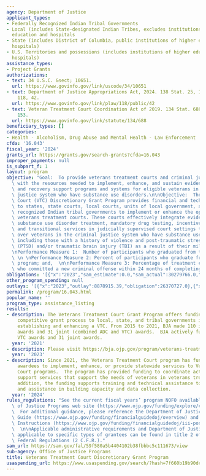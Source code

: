 ```yaml
---
agency: Department of Justice
applicant_types:
- Federally Recognized Indian Tribal Governments
- Local (includes State-designated Indian Tribes, excludes institutions of higher
  education and hospitals
- State (includes District of Columbia, public institutions of higher education and
  hospitals)
- U.S. Territories and possessions (includes institutions of higher education and
  hospitals)
assistance_types:
- Project Grants
authorizations:
- text: 34 U.S.C. &sect; 10651.
  url: https://www.govinfo.gov/link/uscode/34/10651
- text: Department of Justice Appropriations Act, 2024. 138 Stat. 25, 148. Pub. L.
    118, 42.
  url: https://www.govinfo.gov/link/plaw/118/public/42
- text: Veteran Treatment Court Coordination Act of 2019. 134 Stat. 688. Pub. L. 116,
    153.
  url: https://www.govinfo.gov/link/statute/134/688
beneficiary_types: []
categories:
- Health - Alcoholism, Drug Abuse and Mental Health - Law Enforcement
cfda: '16.043'
fiscal_year: '2024'
grants_url: https://grants.gov/search-grants?cfda=16.043
improper_payments: null
is_subpart_f: 1
layout: program
objective: "Goal:  To provide veterans treatment courts and criminal justice professionals\
  \ with the resources needed to implement, enhance, and sustain evidence-based treatment\
  \ and recovery support programs and systems for eligible veterans in the criminal\
  \ justice system who have substance use disorders.\n\nObjective:  The Veterans Treatment\
  \ Court (VTC) Discretionary Grant Program provides financial and technical assistance\
  \ to states, state courts, local courts, units of local government, and federally\
  \ recognized Indian tribal governments to implement or enhance the operations of\
  \ veterans treatment courts. These courts effectively integrate evidence- based\
  \ substance use disorder treatment, mandatory drug testing, incentives and sanctions,\
  \ and transitional services in judicially supervised court settings that have jurisdiction\
  \ over veterans in the criminal justice system who have substance use disorders,\
  \ including those with a history of violence and post-traumatic stress disorder\
  \ (PTSD) and/or traumatic brain injury (TBI) as a result of their military service.\n\
  \nPerformance Measure 1:  Number of participants who graduated from the VTC program;\
  \ \n \nPerformance Measure 2: Percent of participants who graduate from the VTC\
  \ program; and,  \n\nPerformance Measure 3: Percentage of treatment court graduates\
  \ who committed a new criminal offense within 24 months of completing the program."
obligations: '[{"x":"2023","sam_estimate":0.0,"sam_actual":30279766.0,"usa_spending_actual":26370727.0},{"x":"2024","sam_estimate":0.0,"sam_actual":23694697.0,"usa_spending_actual":22892446.0},{"x":"2025","sam_estimate":0.0,"sam_actual":15000000.0,"usa_spending_actual":0.0}]'
other_program_spending: null
outlays: '[{"x":"2023","outlay":8878915.39,"obligation":26370727.0},{"x":"2024","outlay":116945.2,"obligation":22892446.0},{"x":"2025","outlay":0.0,"obligation":0.0}]'
permalink: /program/16.043.html
popular_name: ''
program_type: assistance_listing
results:
- description: The Veterans Treatment Court Grant Program offers funding through a
    competitive grant process to local, state, and tribal governments interested in
    establishing and enhancing a VTC. From 2015 to 2021, BJA made 110 individual VTC
    awards and 31 joint (combined ADC and VTC) awards.  BJA actively funds 88 individual
    VTC awards and 31 joint awards.
  year: '2021'
- description: Please visit https://bja.ojp.gov/program/veterans-treatment-court-program/promising-practices.
  year: '2023'
- description: Since 2021, the Veterans Treatment Court program has funded over 75
    awardees to implement, enhance, or provide statewide services to Veterans Treatment
    Court programs.  The program has provided funding to coordinate activities and
    support services that support the needs of veterans in veterans treatment programs.  In
    addition, the funding supports training and technical assistance to grantees,
    and assistance in building capacity and data collection.
  year: '2024'
rules_regulations: "See the current fiscal years’ program NOFO available at the Office\
  \ of Justice Programs web site (https://www.ojp.gov/funding/explore/current-funding-opportunities).\
  \  For additional guidance, please reference the Department of Justice Grants Financial\
  \ Guide (https://www.ojp.gov/funding/financialguidedoj/overview) and Post award\
  \ Instructions (https://www.ojp.gov/funding/financialguidedoj/iii-postaward-requirements).\
  \  \n\nApplicable administrative requirements and Department of Justice regulations\
  \ applicable to specific types of grantees can be found in title 2 of the Code of\
  \ Federal Regulations (2 C.F.R.)."
sam_url: https://sam.gov/fal/59f580a5b4404102b38fbbbc5c111673/view
sub-agency: Office of Justice Programs
title: Veterans Treatment Court Discretionary Grant Program
usaspending_url: https://www.usaspending.gov/search/?hash=7f660b19b90dc21488b9c789d9ef4be5
---
```

